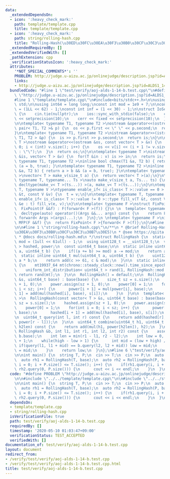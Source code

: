 ```yaml
---
data:
  _extendedDependsOn:
  - icon: ':heavy_check_mark:'
    path: template/template.cpp
    title: template/template.cpp
  - icon: ':heavy_check_mark:'
    path: string/rolling-hash.cpp
    title: "Rolling-Hash(\u30ED\u30FC\u30EA\u30F3\u30B0\u30CF\u30C3\u30B7\u30E5)"
  _extendedRequiredBy: []
  _extendedVerifiedWith: []
  _pathExtension: cpp
  _verificationStatusIcon: ':heavy_check_mark:'
  attributes:
    '*NOT_SPECIAL_COMMENTS*': ''
    PROBLEM: http://judge.u-aizu.ac.jp/onlinejudge/description.jsp?id=ALDS1_14_B
    links:
    - http://judge.u-aizu.ac.jp/onlinejudge/description.jsp?id=ALDS1_14_B
  bundledCode: "#line 1 \"test/verify/aoj-alds-1-14-b.test.cpp\"\n#define PROBLEM\
    \ \"http://judge.u-aizu.ac.jp/onlinejudge/description.jsp?id=ALDS1_14_B\"\n\n\
    #line 1 \"template/template.cpp\"\n#include<bits/stdc++.h>\n\nusing namespace\
    \ std;\n\nusing int64 = long long;\nconst int mod = 1e9 + 7;\n\nconst int64 infll\
    \ = (1LL << 62) - 1;\nconst int inf = (1 << 30) - 1;\n\nstruct IoSetup {\n  IoSetup()\
    \ {\n    cin.tie(nullptr);\n    ios::sync_with_stdio(false);\n    cout << fixed\
    \ << setprecision(10);\n    cerr << fixed << setprecision(10);\n  }\n} iosetup;\n\
    \n\ntemplate< typename T1, typename T2 >\nostream &operator<<(ostream &os, const\
    \ pair< T1, T2 >& p) {\n  os << p.first << \" \" << p.second;\n  return os;\n\
    }\n\ntemplate< typename T1, typename T2 >\nistream &operator>>(istream &is, pair<\
    \ T1, T2 > &p) {\n  is >> p.first >> p.second;\n  return is;\n}\n\ntemplate< typename\
    \ T >\nostream &operator<<(ostream &os, const vector< T > &v) {\n  for(int i =\
    \ 0; i < (int) v.size(); i++) {\n    os << v[i] << (i + 1 != v.size() ? \" \"\
    \ : \"\");\n  }\n  return os;\n}\n\ntemplate< typename T >\nistream &operator>>(istream\
    \ &is, vector< T > &v) {\n  for(T &in : v) is >> in;\n  return is;\n}\n\ntemplate<\
    \ typename T1, typename T2 >\ninline bool chmax(T1 &a, T2 b) { return a < b &&\
    \ (a = b, true); }\n\ntemplate< typename T1, typename T2 >\ninline bool chmin(T1\
    \ &a, T2 b) { return a > b && (a = b, true); }\n\ntemplate< typename T = int64\
    \ >\nvector< T > make_v(size_t a) {\n  return vector< T >(a);\n}\n\ntemplate<\
    \ typename T, typename... Ts >\nauto make_v(size_t a, Ts... ts) {\n  return vector<\
    \ decltype(make_v< T >(ts...)) >(a, make_v< T >(ts...));\n}\n\ntemplate< typename\
    \ T, typename V >\ntypename enable_if< is_class< T >::value == 0 >::type fill_v(T\
    \ &t, const V &v) {\n  t = v;\n}\n\ntemplate< typename T, typename V >\ntypename\
    \ enable_if< is_class< T >::value != 0 >::type fill_v(T &t, const V &v) {\n  for(auto\
    \ &e : t) fill_v(e, v);\n}\n\ntemplate< typename F >\nstruct FixPoint : F {\n\
    \  FixPoint(F &&f) : F(forward< F >(f)) {}\n \n  template< typename... Args >\n\
    \  decltype(auto) operator()(Args &&... args) const {\n    return F::operator()(*this,\
    \ forward< Args >(args)...);\n  }\n};\n \ntemplate< typename F >\ninline decltype(auto)\
    \ MFP(F &&f) {\n  return FixPoint< F >{forward< F >(f)};\n}\n#line 4 \"test/verify/aoj-alds-1-14-b.test.cpp\"\
    \n\n#line 1 \"string/rolling-hash.cpp\"\n/**\n * @brief Rolling-Hash(\u30ED\u30FC\
    \u30EA\u30F3\u30B0\u30CF\u30C3\u30B7\u30E5)\n * @see https://qiita.com/keymoon/items/11fac5627672a6d6a9f6\n\
    \ * @docs docs/rolling-hash.md\n */\nstruct RollingHash {\n  static const uint64_t\
    \ mod = (1ull << 61ull) - 1;\n  using uint128_t = __uint128_t;\n  vector< uint64_t\
    \ > hashed, power;\n  const uint64_t base;\n\n  static inline uint64_t add(uint64_t\
    \ a, uint64_t b) {\n    if((a += b) >= mod) a -= mod;\n    return a;\n  }\n\n\
    \  static inline uint64_t mul(uint64_t a, uint64_t b) {\n    uint128_t c = (uint128_t)\
    \ a * b;\n    return add(c >> 61, c & mod);\n  }\n\n  static inline uint64_t generate_base()\
    \ {\n    mt19937_64 mt(chrono::steady_clock::now().time_since_epoch().count());\n\
    \    uniform_int_distribution< uint64_t > rand(1, RollingHash::mod - 1);\n   \
    \ return rand(mt);\n  }\n\n  RollingHash() = default;\n\n  RollingHash(const string\
    \ &s, uint64_t base) : base(base) {\n    size_t sz = s.size();\n    hashed.assign(sz\
    \ + 1, 0);\n    power.assign(sz + 1, 0);\n    power[0] = 1;\n    for(int i = 0;\
    \ i < sz; i++) {\n      power[i + 1] = mul(power[i], base);\n      hashed[i +\
    \ 1] = add(mul(hashed[i], base), s[i]);\n    }\n  }\n\n  template< typename T\
    \ >\n  RollingHash(const vector< T > &s, uint64_t base) : base(base) {\n    size_t\
    \ sz = s.size();\n    hashed.assign(sz + 1, 0);\n    power.assign(sz + 1, 0);\n\
    \    power[0] = 1;\n    for(int i = 0; i < sz; i++) {\n      power[i + 1] = mul(power[i],\
    \ base);\n      hashed[i + 1] = add(mul(hashed[i], base), s[i]);\n    }\n  }\n\
    \n  uint64_t query(int l, int r) const {\n    return add(hashed[r], mod - mul(hashed[l],\
    \ power[r - l]));\n  }\n\n  uint64_t combine(uint64_t h1, uint64_t h2, size_t\
    \ h2len) const {\n    return add(mul(h1, power[h2len]), h2);\n  }\n\n  int lcp(const\
    \ RollingHash &b, int l1, int r1, int l2, int r2) const {\n    assert(base ==\
    \ b.base);\n    int len = min(r1 - l1, r2 - l2);\n    int low = 0, high = len\
    \ + 1;\n    while(high - low > 1) {\n      int mid = (low + high) / 2;\n     \
    \ if(query(l1, l1 + mid) == b.query(l2, l2 + mid)) low = mid;\n      else high\
    \ = mid;\n    }\n    return low;\n  }\n};\n#line 6 \"test/verify/aoj-alds-1-14-b.test.cpp\"\
    \n\nint main() {\n  string T, P;\n  cin >> T;\n  cin >> P;\n  auto base = RollingHash::generate_base();\n\
    \  auto rh1 = RollingHash(T, base);\n  auto rh2 = RollingHash(P, base);\n  for(int\
    \ i = 0; i + P.size() <= T.size(); i++) {\n    if(rh1.query(i, i + P.size()) ==\
    \ rh2.query(0, P.size())) {\n      cout << i << endl;\n    }\n  }\n}\n"
  code: "#define PROBLEM \"http://judge.u-aizu.ac.jp/onlinejudge/description.jsp?id=ALDS1_14_B\"\
    \n\n#include \"../../template/template.cpp\"\n\n#include \"../../string/rolling-hash.cpp\"\
    \n\nint main() {\n  string T, P;\n  cin >> T;\n  cin >> P;\n  auto base = RollingHash::generate_base();\n\
    \  auto rh1 = RollingHash(T, base);\n  auto rh2 = RollingHash(P, base);\n  for(int\
    \ i = 0; i + P.size() <= T.size(); i++) {\n    if(rh1.query(i, i + P.size()) ==\
    \ rh2.query(0, P.size())) {\n      cout << i << endl;\n    }\n  }\n}\n"
  dependsOn:
  - template/template.cpp
  - string/rolling-hash.cpp
  isVerificationFile: true
  path: test/verify/aoj-alds-1-14-b.test.cpp
  requiredBy: []
  timestamp: '2020-05-10 01:03:47+09:00'
  verificationStatus: TEST_ACCEPTED
  verifiedWith: []
documentation_of: test/verify/aoj-alds-1-14-b.test.cpp
layout: document
redirect_from:
- /verify/test/verify/aoj-alds-1-14-b.test.cpp
- /verify/test/verify/aoj-alds-1-14-b.test.cpp.html
title: test/verify/aoj-alds-1-14-b.test.cpp
---
```

